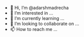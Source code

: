 - 👋 Hi, I’m @adarshmadrecha
- 👀 I’m interested in ...
- 🌱 I’m currently learning ...
- 💞️ I’m looking to collaborate on ...
- 📫 How to reach me ...

<!---
adarshmadrecha/adarshmadrecha is a ✨ special ✨ repository because its `README.md` (this file) appears on your GitHub profile.
You can click the Preview link to take a look at your changes.
--->
